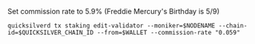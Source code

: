 Set commission rate to 5.9% (Freddie Mercury's Birthday is 5/9)
```
quicksilverd tx staking edit-validator --moniker=$NODENAME --chain-id=$QUICKSILVER_CHAIN_ID --from=$WALLET --commission-rate "0.059"
```
